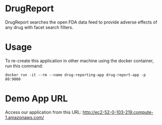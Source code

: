 # DrugReport
DrugReport searches the open FDA data feed to provide adverse effects of any drug with facet search filters.

# Usage
To re-create this application in other machine using the docker container, run this command:

`docker run -it --rm --name drug-reporting-app drug-report-app -p 80:9000`

# Demo App URL
Access our application from this URL: http://ec2-52-0-103-219.compute-1.amazonaws.com/
